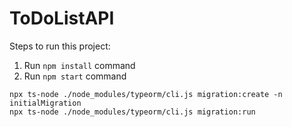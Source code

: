 # ToDoListAPI
Steps to run this project:

1. Run `npm install` command
2. Run `npm start` command


```
npx ts-node ./node_modules/typeorm/cli.js migration:create -n initialMigration
npx ts-node ./node_modules/typeorm/cli.js migration:run
```
